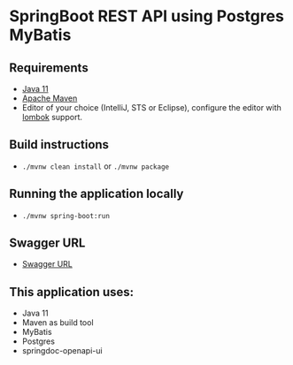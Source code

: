 # SpringBoot REST API using Postgres MyBatis

## Requirements
* [Java 11](https://www.oracle.com/technetwork/java/javase/downloads/jdk11-downloads-5066655.html)
* [Apache Maven](https://maven.apache.org/) 
* Editor of your choice (IntelliJ, STS or Eclipse), configure the editor with [lombok](https://projectlombok.org/setup/intellij) support.

## Build instructions
* `./mvnw clean install` or `./mvnw package` 

## Running the application locally
* `./mvnw spring-boot:run`

## Swagger URL
* [Swagger URL](http://localhost:5000/swagger-ui/index.html)

## This application uses:
* Java 11
* Maven as build tool
* MyBatis
* Postgres
* springdoc-openapi-ui
